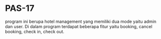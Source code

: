 # PAS-17
program ini berupa hotel management yang memiliki dua mode yaitu admin dan user. Di dalam program terdapat beberapa fitur yaitu booking, cancel booking, check in, check out. 
